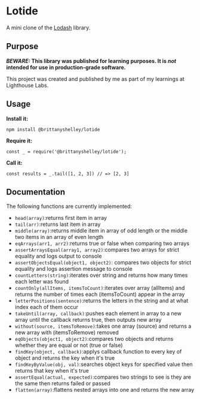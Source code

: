 # Lotide

A mini clone of the [Lodash](https://lodash.com) library.

## Purpose

**_BEWARE:_ This library was published for learning purposes. It is _not_ intended for use in production-grade software.**

This project was created and published by me as part of my learnings at Lighthouse Labs.

## Usage

**Install it:**

`npm install @brittanyshelley/lotide`

**Require it:**

`const _ = require('@brittanyshelley/lotide');`

**Call it:**

`const results = _.tail([1, 2, 3]) // => [2, 3]`

## Documentation

The following functions are currently implemented:

* `head(array)`:returns first item in array
* `tail(arr)`:returns last item in array
* `middle(array)`:returns middle item in array of odd length or the middle two items in an array of even length
* `eqArrays(arr1, arr2)`:returns true or false when comparing two arrays
* `assertArraysEqual(array1, array2)`:compares two arrays for strict equality and logs output to console
* `assertObjectsEqual(object1, object2)`: compares two objects for strict equality and logs assertion message to console
* `countLetters(string)`:iterates over string and returns how many times each letter was found
* `countOnly(allItems, itemsToCount)`:iterates over array (allItems) and returns the number of times each (itemsToCount) appear in the array
* `letterPositions(sentence)`:returns the letters in the string and at what index each of them occur
* `takeUntil(array, callback)`:pushes each element in array to a new array until the callback returns true, then outputs new array
* `without(source, itemsToRemove)`:takes one array (source) and returns a new array with (itemsToRemove) removed
* `eqObjects(object1, object2)`:compares two objects and returns whether they are equal or not (true or false)
* `findKey(object, callback)`:applys callback function to every key of object and returns the key when it's true
* `findKeyByValue(obj, val)`:searches object keys for specified value then returns that key when it's true
* `assertEqual(actual, expected)`:compares two strings to see is they are the same then returns failed or passed
* `flatten(array)`:flattens nested arrays into one and returns the new array
